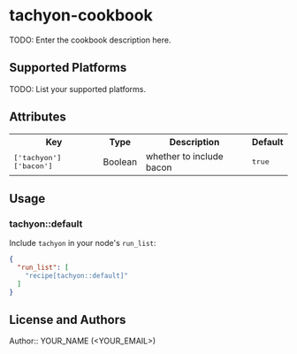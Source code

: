 # tachyon-cookbook

TODO: Enter the cookbook description here.

## Supported Platforms

TODO: List your supported platforms.

## Attributes

<table>
  <tr>
    <th>Key</th>
    <th>Type</th>
    <th>Description</th>
    <th>Default</th>
  </tr>
  <tr>
    <td><tt>['tachyon']['bacon']</tt></td>
    <td>Boolean</td>
    <td>whether to include bacon</td>
    <td><tt>true</tt></td>
  </tr>
</table>

## Usage

### tachyon::default

Include `tachyon` in your node's `run_list`:

```json
{
  "run_list": [
    "recipe[tachyon::default]"
  ]
}
```

## License and Authors

Author:: YOUR_NAME (<YOUR_EMAIL>)
